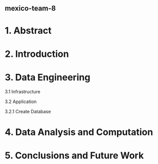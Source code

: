 ## mexico-team-8
# 1. Abstract
# 2. Introduction
# 3. Data Engineering
3.1 Infrastructure

3.2 Application

3.2.1 Create Database

# 4. Data Analysis and Computation
# 5. Conclusions and Future Work
